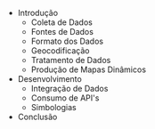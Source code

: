 - Introdução
  - Coleta de Dados
  - Fontes de Dados
  - Formato dos Dados
  - Geocodificação
  - Tratamento de Dados
  - Produção de Mapas Dinâmicos
- Desenvolvimento
  - Integração de Dados
  - Consumo de API's
  - Simbologias
- Conclusão 
<!---
salasuporte/salasuporte is a ✨ special ✨ repository because its `README.md` (this file) appears on your GitHub profile.
You can click the Preview link to take a look at your changes.
--->
